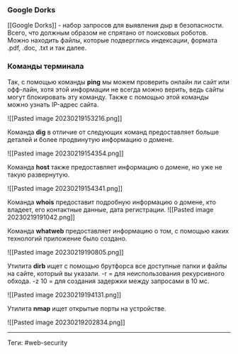### Google Dorks

[[Google Dorks]] - набор запросов для выявления дыр в безопасности. Всего, что должным образом не спрятано от поисковых роботов. Можно находить файлы, которые подверглись индексации, формата .pdf, .doc, .txt и так далее.

### Команды терминала

Так, с помощью команды **ping** мы можем проверить онлайн ли сайт или офф-лайн, хотя этой информации не всегда можно верить, ведь сайты могут блокировать эту команду. Также с помощью этой команды можно узнать IP-адрес сайта.

![[Pasted image 20230219153216.png]]

Команда **dig** в отличие от следующих команд предоставляет больше деталей и более продвинутую информацию о домене. 

![[Pasted image 20230219154354.png]]

Команда **host** также предоставляет информацию о домене, но уже не такую развернутую.

![[Pasted image 20230219154341.png]]

Команда **whois** предоставит подробную информацию о домене, кто владеет, его контактные данные, дата регистрации.
![[Pasted image 20230219191042.png]]

Команда **whatweb** предоставляет информацию о том, с помощью каких технологий приложение было создано.

![[Pasted image 20230219190805.png]]

Утилита **dirb** ищет с помощью брутфорса все доступные папки и файлы на сайте, который вы указали.
-r = для неиспользования рекурсивного обхода.
-z 10 = для создания задержки между запросами в 10 мс. 

![[Pasted image 20230219194131.png]]

Утилита **nmap** ищет открытые порты на устройстве.

![[Pasted image 20230219202834.png]]

---
Теги: #web-security 